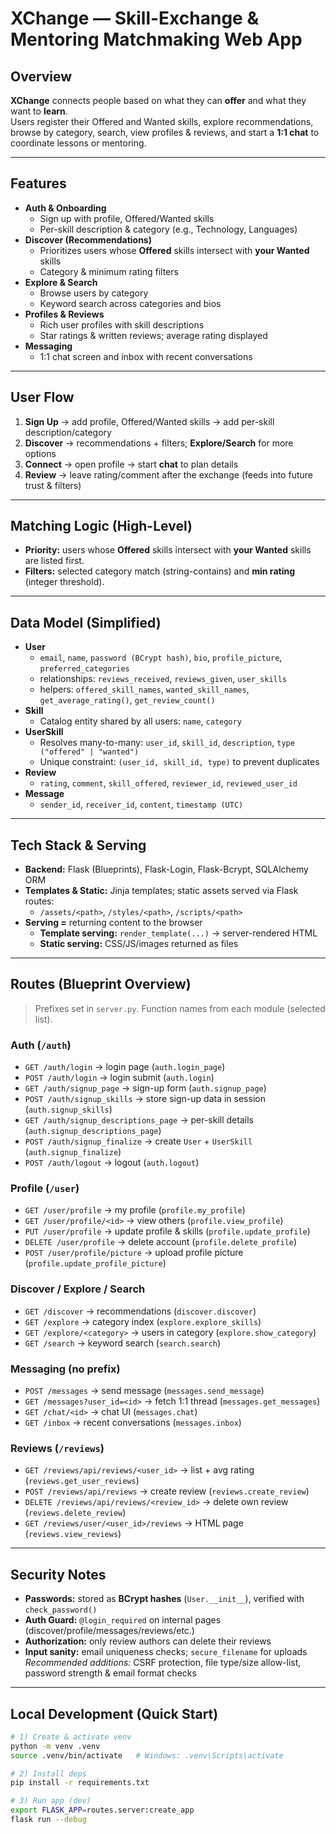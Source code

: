 # XChange — Skill-Exchange & Mentoring Matchmaking Web App

## Overview
**XChange** connects people based on what they can **offer** and what they want to **learn**.  
Users register their Offered and Wanted skills, explore recommendations, browse by category, search, view profiles & reviews, and start a **1:1 chat** to coordinate lessons or mentoring.

---

## Features
- **Auth & Onboarding**
  - Sign up with profile, Offered/Wanted skills
  - Per-skill description & category (e.g., Technology, Languages)
- **Discover (Recommendations)**
  - Prioritizes users whose **Offered** skills intersect with **your Wanted** skills
  - Category & minimum rating filters
- **Explore & Search**
  - Browse users by category
  - Keyword search across categories and bios
- **Profiles & Reviews**
  - Rich user profiles with skill descriptions
  - Star ratings & written reviews; average rating displayed
- **Messaging**
  - 1:1 chat screen and inbox with recent conversations

---

## User Flow
1. **Sign Up** → add profile, Offered/Wanted skills → add per-skill description/category  
2. **Discover** → recommendations + filters; **Explore/Search** for more options  
3. **Connect** → open profile → start **chat** to plan details  
4. **Review** → leave rating/comment after the exchange (feeds into future trust & filters)

---

## Matching Logic (High-Level)
- **Priority:** users whose **Offered** skills intersect with **your Wanted** skills are listed first.
- **Filters:** selected category match (string-contains) and **min rating** (integer threshold).

---

## Data Model (Simplified)
- **User**
  - `email`, `name`, `password (BCrypt hash)`, `bio`, `profile_picture`, `preferred_categories`
  - relationships: `reviews_received`, `reviews_given`, `user_skills`
  - helpers: `offered_skill_names`, `wanted_skill_names`, `get_average_rating()`, `get_review_count()`
- **Skill**
  - Catalog entity shared by all users: `name`, `category`
- **UserSkill**
  - Resolves many-to-many: `user_id`, `skill_id`, `description`, `type ("offered" | "wanted")`
  - Unique constraint: `(user_id, skill_id, type)` to prevent duplicates
- **Review**
  - `rating`, `comment`, `skill_offered`, `reviewer_id`, `reviewed_user_id`
- **Message**
  - `sender_id`, `receiver_id`, `content`, `timestamp (UTC)`

---

## Tech Stack & Serving
- **Backend:** Flask (Blueprints), Flask-Login, Flask-Bcrypt, SQLAlchemy ORM
- **Templates & Static:** Jinja templates; static assets served via Flask routes:
  - `/assets/<path>`, `/styles/<path>`, `/scripts/<path>`
- **Serving =** returning content to the browser
  - **Template serving:** `render_template(...)` → server-rendered HTML
  - **Static serving:** CSS/JS/images returned as files

---

## Routes (Blueprint Overview)
> Prefixes set in `server.py`. Function names from each module (selected list).

### Auth (`/auth`)
- `GET /auth/login` → login page (`auth.login_page`)
- `POST /auth/login` → login submit (`auth.login`)
- `GET /auth/signup_page` → sign-up form (`auth.signup_page`)
- `POST /auth/signup_skills` → store sign-up data in session (`auth.signup_skills`)
- `GET /auth/signup_descriptions_page` → per-skill details (`auth.signup_descriptions_page`)
- `POST /auth/signup_finalize` → create `User` + `UserSkill` (`auth.signup_finalize`)
- `POST /auth/logout` → logout (`auth.logout`)

### Profile (`/user`)
- `GET /user/profile` → my profile (`profile.my_profile`)
- `GET /user/profile/<id>` → view others (`profile.view_profile`)
- `PUT /user/profile` → update profile & skills (`profile.update_profile`)
- `DELETE /user/profile` → delete account (`profile.delete_profile`)
- `POST /user/profile/picture` → upload profile picture (`profile.update_profile_picture`)

### Discover / Explore / Search
- `GET /discover` → recommendations (`discover.discover`)
- `GET /explore` → category index (`explore.explore_skills`)
- `GET /explore/<category>` → users in category (`explore.show_category`)
- `GET /search` → keyword search (`search.search`)

### Messaging (no prefix)
- `POST /messages` → send message (`messages.send_message`)
- `GET /messages?user_id=<id>` → fetch 1:1 thread (`messages.get_messages`)
- `GET /chat/<id>` → chat UI (`messages.chat`)
- `GET /inbox` → recent conversations (`messages.inbox`)

### Reviews (`/reviews`)
- `GET /reviews/api/reviews/<user_id>` → list + avg rating (`reviews.get_user_reviews`)
- `POST /reviews/api/reviews` → create review (`reviews.create_review`)
- `DELETE /reviews/api/reviews/<review_id>` → delete own review (`reviews.delete_review`)
- `GET /reviews/user/<user_id>/reviews` → HTML page (`reviews.view_reviews`)

---

## Security Notes
- **Passwords:** stored as **BCrypt hashes** (`User.__init__`), verified with `check_password()`
- **Auth Guard:** `@login_required` on internal pages (discover/profile/messages/reviews/etc.)
- **Authorization:** only review authors can delete their reviews
- **Input sanity:** email uniqueness checks; `secure_filename` for uploads  
  _Recommended additions:_ CSRF protection, file type/size allow-list, password strength & email format checks

---

## Local Development (Quick Start)
```bash
# 1) Create & activate venv
python -m venv .venv
source .venv/bin/activate   # Windows: .venv\Scripts\activate

# 2) Install deps
pip install -r requirements.txt

# 3) Run app (dev)
export FLASK_APP=routes.server:create_app
flask run --debug
